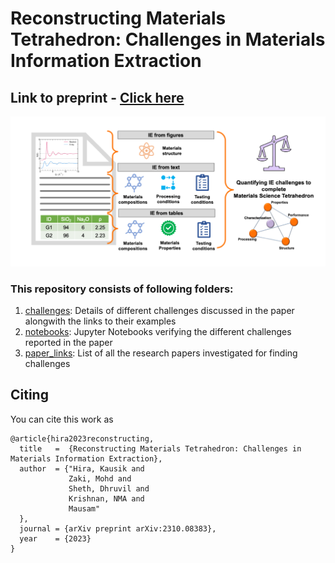 # Reconstructing Materials Tetrahedron: Challenges in Materials Information Extraction

## Link to preprint - [Click here](https://arxiv.org/abs/2310.08383)

![ReMaT](flow.png)

### This repository consists of following folders:
1. [challenges](https://github.com/M3RG-IITD/MatSci-IE-Challanges/tree/main/challenges): Details of different challenges discussed in the paper alongwith the links to their examples
2. [notebooks](https://github.com/M3RG-IITD/MatSci-IE-Challanges/tree/main/notebooks): Jupyter Notebooks verifying the different challenges reported in the paper
3. [paper_links](https://github.com/M3RG-IITD/MatSci-IE-Challanges/tree/main/paper_links): List of all the research papers investigated for finding challenges

## Citing
You can cite this work as
```
@article{hira2023reconstructing,
  title   =  {Reconstructing Materials Tetrahedron: Challenges in Materials Information Extraction},
  author  = {"Hira, Kausik and 
             Zaki, Mohd and 
             Sheth, Dhruvil and
             Krishnan, NMA and
             Mausam"
  },
  journal = {arXiv preprint arXiv:2310.08383},
  year    = {2023}
}
```
